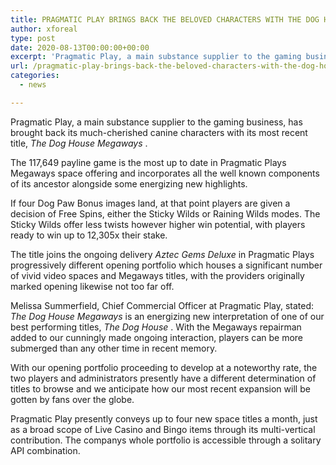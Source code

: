 ```yaml
---
title: PRAGMATIC PLAY BRINGS BACK THE BELOVED CHARACTERS WITH THE DOG HOUSE MEGAWAYS
author: xforeal 
type: post
date: 2020-08-13T00:00:00+00:00
excerpt: 'Pragmatic Play, a main substance supplier to the gaming business, has brought back its much-adored canine characters with its most recent title, The Dog House Megaways '
url: /pragmatic-play-brings-back-the-beloved-characters-with-the-dog-house-megaways/
categories:
  - news

---
```

Pragmatic Play, a main substance supplier to the gaming business, has brought back its much-cherished canine characters with its most recent title, _The Dog House Megaways_ . 

The 117,649 payline game is the most up to date in Pragmatic Plays Megaways space offering and incorporates all the well known components of its ancestor alongside some energizing new highlights. 

If four Dog Paw Bonus images land, at that point players are given a decision of Free Spins, either the Sticky Wilds or Raining Wilds modes. The Sticky Wilds offer less twists however higher win potential, with players ready to win up to 12,305x their stake. 

The title joins the ongoing delivery _Aztec Gems Deluxe_ in Pragmatic Plays progressively different opening portfolio which houses a significant number of vivid video spaces and Megaways titles, with the providers originally marked opening likewise not too far off. 

Melissa Summerfield, Chief Commercial Officer at Pragmatic Play, stated: _The Dog House Megaways_ is an energizing new interpretation of one of our best performing titles, _The Dog House_ . With the Megaways repairman added to our cunningly made ongoing interaction, players can be more submerged than any other time in recent memory. 

With our opening portfolio proceeding to develop at a noteworthy rate, the two players and administrators presently have a different determination of titles to browse and we anticipate how our most recent expansion will be gotten by fans over the globe. 

Pragmatic Play presently conveys up to four new space titles a month, just as a broad scope of Live Casino and Bingo items through its multi-vertical contribution. The companys whole portfolio is accessible through a solitary API combination.